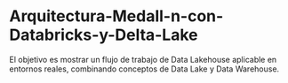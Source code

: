 # Arquitectura-Medall-n-con-Databricks-y-Delta-Lake
El objetivo es mostrar un flujo de trabajo de Data Lakehouse aplicable en entornos reales, combinando conceptos de Data Lake y Data Warehouse.
